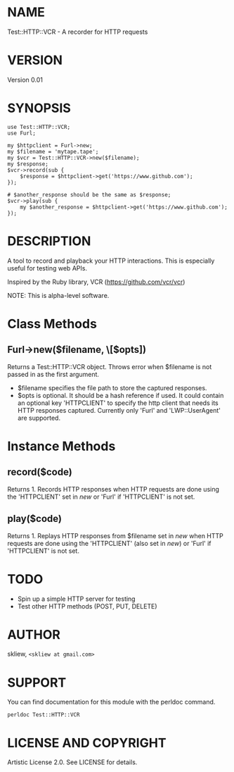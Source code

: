 # NAME

Test::HTTP::VCR - A recorder for HTTP requests

# VERSION

Version 0.01

# SYNOPSIS

    use Test::HTTP::VCR;
    use Furl;

    my $httpclient = Furl->new;
    my $filename = 'mytape.tape';
    my $vcr = Test::HTTP::VCR->new($filename);
    my $response;
    $vcr->record(sub {
        $response = $httpclient->get('https://www.github.com');
    });
    
    # $another_response should be the same as $response;
    $vcr->play(sub {
        my $another_response = $httpclient->get('https://www.github.com');
    });

# DESCRIPTION

A tool to record and playback your HTTP interactions. This is especially useful for
testing web APIs.

Inspired by the Ruby library, VCR (https://github.com/vcr/vcr)

NOTE: This is alpha-level software.

# Class Methods

## Furl->new($filename, \[$opts\])

Returns a Test::HTTP::VCR object. Throws error when $filename
is not passed in as the first argument.

- $filename specifies the file path to store the captured responses.
- $opts is optional. It should be a hash reference if used. It could contain an optional key
'HTTPCLIENT' to specify the http client that needs its HTTP responses captured. Currently only 'Furl'
and 'LWP::UserAgent' are supported.

# Instance Methods

## record($code)

Returns 1. Records HTTP responses when HTTP requests are done using the 'HTTPCLIENT'
set in _new_ or 'Furl' if 'HTTPCLIENT' is not set.

## play($code)

Returns 1. Replays HTTP responses from $filename set in _new_ when HTTP requests are done
using the 'HTTPCLIENT' (also set in _new_) or 'Furl' if 'HTTPCLIENT' is not set.

# TODO

- Spin up a simple HTTP server for testing
- Test other HTTP methods (POST, PUT, DELETE)

# AUTHOR

skliew, `<skliew at gmail.com>`

# SUPPORT

You can find documentation for this module with the perldoc command.

    perldoc Test::HTTP::VCR

# LICENSE AND COPYRIGHT

Artistic License 2.0. See LICENSE for details.
